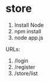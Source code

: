 # store
1. Install Node
2. npm install
3. node app.js


URLs:
1. /login
2. /register
3. /store/list

